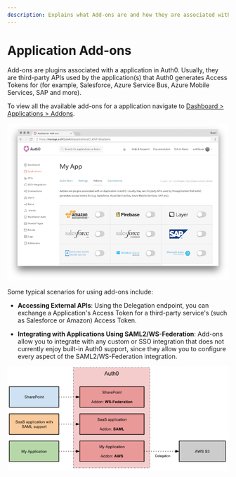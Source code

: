 ```yaml
---
description: Explains what Add-ons are and how they are associated with Auth0 Applications.
---
```


# Application Add-ons

Add-ons are plugins associated with a application in Auth0. Usually, they are third-party APIs used by the application(s) that Auth0 generates Access Tokens for (for example, Salesforce, Azure Service Bus, Azure Mobile Services, SAP and more).

To view all the available add-ons for a application navigate to [Dashboard > Applications > Addons](${manage_url}/#/applications/${account.clientId}/addons).

![Application Addons List](/media/articles/applications/addons-dashboard-list.png)

Some typical scenarios for using add-ons include:

* **Accessing External APIs**: Using the Delegation endpoint, you can exchange a Application's Access Token for a third-party service's (such as Salesforce or Amazon) Access Token.

* **Integrating with Applications Using SAML2/WS-Federation**: Add-ons allow you to integrate with any custom or SSO integration that does not currently enjoy built-in Auth0 support, since they allow you to configure every aspect of the SAML2/WS-Federation integration.

![Addons Example Diagram](/media/articles/applications/applications-addon-types.png)
